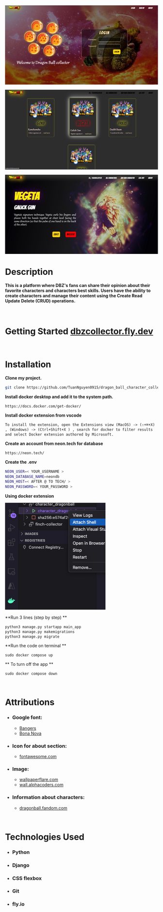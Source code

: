 ![homepage](/main_app/static/images/readme/home.png)

![allchars](/main_app/static/images/readme/chars.png)

![details](/main_app/static/images/readme/detail.png)

# Description

#### This is a platform where DBZ's fans can share their opinion about their favorite characters and characters best skills. Users have the ability to create characters and manage their content using the Create Read Update Delete (CRUD) operations.


<p>&nbsp;</p>

# **Getting Started  [dbzcollector.fly.dev](https://dbzcollector.fly.dev/about)**


<p>&nbsp;</p>

# Installation

**Clone my project.**

```bash
git clone https://github.com/TuanNguyen0915/dragon_ball_character_collector
```

**Install docker desktop and add it to the system path.**

```
https://docs.docker.com/get-docker/
```

**Install docker extension from vscode**
```
To install the extension, open the Extensions view (MacOS) -> (⇧+⌘+X) , (Windows) -> (Ctrl+Shift+X ) , search for docker to filter results and select Docker extension authored by Microsoft.
```
**Create an account from neon.tech for database**
```
https://neon.tech/
```

**Create the .env**

```bash
NEON_USER=< YOUR_USERNAME >
NEON_DATABASE_NAME=neondb
NEON_HOST=< AFTER @ TO TECH/ >
NEON_PASSWORD=< YOUR_PASSWORD >
```
**Using docker extension**

![shell](/main_app/static/images/readme/shell.png)

**Run 3 lines (step by step) **
```
python3 manage.py startapp main_app
python3 manage.py makemigrations
python3 manage.py migrate
```

**Run the code on terminal **
```
sudo docker compose up
```
** To turn off the app **
```
sudo docker compose down
```

<p>&nbsp;</p>

# Attributions

- ### Google font:
    -   [Bangers](https://fonts.google.com/?query=bangers)
    -   [Bona Nova](https://fonts.google.com/?query=Bona+Nova)

- ### Icon for about section:
    -   [fontawesome.com](https://fontawesome.com/)

- ### Image:
    -   [wallpaperflare.com](https://www.wallpaperflare.com/search?wallpaper=Dragon+Ball+Super)
    -   [wall.alphacoders.com](https://wall.alphacoders.com/by_sub_category.php?id=179743&name=Dragon+Ball+Z+Wallpapers)

- ### Information about characters:
    -   [dragonball.fandom.com](https://dragonball.fandom.com/wiki/Main_Page)

<p>&nbsp;</p>

# Technologies Used

- ### Python
- ### Django
- ### CSS flexbox
- ### Git
- ### fly.io
